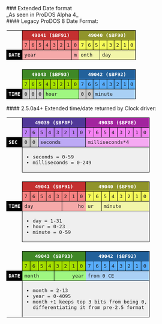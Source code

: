 <div class="vertical-spacer"></div>
### Extended Date format
<div class="vertical-spacer"></div>
_As seen in ProDOS Alpha 4_

<div class="vertical-spacer"></div>
#### Legacy ProDOS 8 Date Format:

<!--
```

        49041 ($BF91)     49040 ($BF90)
       7 6 5 4 3 2 1 0   7 6 5 4 3 2 1 0 
      +-+-+-+-+-+-+-+-+ +-+-+-+-+-+-+-+-+
DATE: |    year     |  month  |   day   |
      +-+-+-+-+-+-+-+-+ +-+-+-+-+-+-+-+-+

        49043 ($BF93)     49042 ($BF92)
       7 6 5 4 3 2 1 0   7 6 5 4 3 2 1 0 
      +-+-+-+-+-+-+-+-+ +-+-+-+-+-+-+-+-+
TIME: |0 0 0|   hour  | |0 0|  minute   |
      +-+-+-+-+-+-+-+-+ +-+-+-+-+-+-+-+-+
```
-->

<style type="text/css">
  table#extended-date-format tr td {
    font-family:monospace;
    border:1px #000000 solid;
    padding:5px;
  }
  table#extended-date-format tr.extended-date-format-memory-location td {
    text-align:center;
    font-weight:bold;
  }


  td#memory-location-49039 { background-color:#513898; color:#ffffff; font-weight:bold; } /* BCA9F5 */
  td#memory-location-49038 { background-color:#a2249e; color:#ffffff; font-weight:bold; } /* F5A9F2 */

  td#memory-location-49041 { background-color:#c43030; color:#ffffff; font-weight:bold; } /* F5A9A9 */
  td#memory-location-49040 { background-color:#90942b; color:#ffffff; font-weight:bold; } /* F2F5A9 */
  td#memory-location-49043 { background-color:#3f8826; color:#ffffff; font-weight:bold; } /* 9FF781 */
  td#memory-location-49042 { background-color:#22619b; color:#ffffff; font-weight:bold; } /* A9D0F5 */


  td.ml49039 { background-color:#BE81F7; }
  td.ml49038 { background-color:#F781F3; }

  td.ml49041 { background-color:#F78181; }
  td.ml49040 { background-color:#F4FA58; }
  td.ml49043 { background-color:#A5DF00; }
  td.ml49042 { background-color:#58ACFA; }


  td.memory-location-datetime { font-weight:bold; background-color:#000000; color:#ffffff; }

  td#memory-location-seconds      { background-color:#BCA9F5; }
  td#memory-location-milliseconds { background-color:#F5A9F2; }

  td#memory-location-year   { background-color:#F5A9A9; }
  td#memory-location-month  { background-color:#F2F5A9; }
  td#memory-location-day    { background-color:#F2F5A9; }
  td#memory-location-hour   { background-color:#9FF781; }
  td#memory-location-minute { background-color:#A9D0F5; }

  td.unused { background-color:#cccccc; }
  td.nobo { border:none !important; }
  td.descr { background-color:#efefef; }
</style>

<div class="vertical-spacer"></div>
<table id="extended-date-format">
<tr class="extended-date-format-memory-location"><td class="nobo">&nbsp;</td><td id="memory-location-49041" colspan="8">49041 ($BF91)</td><td id="memory-location-49040" colspan="8">49040 ($BF90)</td></tr>
<tr><td class="nobo">&nbsp;</td><td class="ml49041">7</td><td class="ml49041">6</td><td class="ml49041">5</td><td class="ml49041">4</td><td class="ml49041">3</td><td class="ml49041">2</td><td class="ml49041">1</td><td class="ml49041">0</td><td class="ml49040">7</td><td class="ml49040">6</td><td class="ml49040">5</td><td class="ml49040">4</td><td class="ml49040">3</td><td class="ml49040">2</td><td class="ml49040">1</td><td class="ml49040">0</td></tr>
<tr><td class="memory-location-datetime">DATE</td><td colspan="7"  id="memory-location-year">year</td><td style="border-right:none !important;" colspan="1"  id="memory-location-year">m</td><td style="border-left:none !important;" colspan="3"  id="memory-location-month">onth</td><td colspan="5"  id="memory-location-day">day</td></tr>
<tr><td class="nobo">&nbsp;</td></tr>
<tr class="extended-date-format-memory-location"><td class="nobo">&nbsp;</td><td id="memory-location-49043" colspan="8">49043 ($BF93)</td><td id="memory-location-49042" colspan="8">49042 ($BF92)</td></tr>
<tr><td class="nobo">&nbsp;</td><td class="ml49043">7</td><td class="ml49043">6</td><td class="ml49043">5</td><td class="ml49043">4</td><td class="ml49043">3</td><td class="ml49043">2</td><td class="ml49043">1</td><td class="ml49043">0</td><td class="ml49042">7</td><td class="ml49042">6</td><td class="ml49042">5</td><td class="ml49042">4</td><td class="ml49042">3</td><td class="ml49042">2</td><td class="ml49042">1</td><td class="ml49042">0</td></tr>
<tr><td class="memory-location-datetime">TIME</td><td class="unused">0</td><td class="unused">0</td><td class="unused">0</td><td colspan="5"  id="memory-location-hour">hour</td><td class="unused">0</td><td class="unused">0</td><td colspan="6"  id="memory-location-minute">minute</td></tr>
</table>




<div class="vertical-spacer"></div>
#### 2.5.0a4+ Extended time/date returned by Clock driver:

<!--
```
        49039 ($BF8F)     49038 ($BF8E)  
       7 6 5 4 3 2 1 0   7 6 5 4 3 2 1 0 
      +-+-+-+-+-+-+-+-+ +-+-+-+-+-+-+-+-+
SEC:  |0 0|  seconds  | |milliseconds*4 |
      +-+-+-+-+-+-+-+-+ +-+-+-+-+-+-+-+-+
      seconds = 0-59, milliseconds = 0-249

        49041 ($BF91)     49040 ($BF90)
       7 6 5 4 3 2 1 0   7 6 5 4 3 2 1 0 
      +-+-+-+-+-+-+-+-+ +-+-+-+-+-+-+-+-+
TIME: |  day    |    hour   |  minute   |
      +-+-+-+-+-+-+-+-+ +-+-+-+-+-+-+-+-+
      day = 1-31, hour = 0-23, minute = 0-59

        49043 ($BF93)     49042 ($BF92)
       7 6 5 4 3 2 1 0   7 6 5 4 3 2 1 0 
      +-+-+-+-+-+-+-+-+ +-+-+-+-+-+-+-+-+
DATE: | month |     year from 0 CE      |
      +-+-+-+-+-+-+-+-+ +-+-+-+-+-+-+-+-+
      month = 2-13, year = 0-4095
      * month +1 keeps top 3 bits from being 0,
        differentiating it from pre-2.5 format
```
-->

<div class="vertical-spacer"></div>
<table id="extended-date-format">
<tr class="extended-date-format-memory-location"><td class="nobo">&nbsp;</td><td id="memory-location-49039" colspan="8">49039 ($BF8F)</td><td id="memory-location-49038" colspan="8">49038 ($BF8E)</td></tr>
<tr><td class="nobo">&nbsp;</td><td class="ml49039">7</td><td class="ml49039">6</td><td class="ml49039">5</td><td class="ml49039">4</td><td class="ml49039">3</td><td class="ml49039">2</td><td class="ml49039">1</td><td class="ml49039">0</td><td class="ml49038">7</td><td class="ml49038">6</td><td class="ml49038">5</td><td class="ml49038">4</td><td class="ml49038">3</td><td class="ml49038">2</td><td class="ml49038">1</td><td class="ml49038">0</td></tr>
<tr><td class="memory-location-datetime">SEC</td><td class="unused">0</td><td class="unused">0</td><td colspan="6"  id="memory-location-seconds">seconds</td><td colspan="8"  id="memory-location-milliseconds">milliseconds*4</td></tr>
<tr><td class="nobo">&nbsp;</td><td colspan="16" class="descr">
<ul>
<li>seconds = 0-59</li>
<li>milliseconds = 0-249</li>
</ul>
</td></tr>

<tr><td class="nobo">&nbsp;</td></tr>
<tr class="extended-date-format-memory-location"><td class="nobo">&nbsp;</td><td id="memory-location-49041" colspan="8">49041 ($BF91)</td><td id="memory-location-49040" colspan="8">49040 ($BF90)</td></tr>
<tr><td class="nobo">&nbsp;</td><td class="ml49041">7</td><td class="ml49041">6</td><td class="ml49041">5</td><td class="ml49041">4</td><td class="ml49041">3</td><td class="ml49041">2</td><td class="ml49041">1</td><td class="ml49041">0</td><td class="ml49040">7</td><td class="ml49040">6</td><td class="ml49040">5</td><td class="ml49040">4</td><td class="ml49040">3</td><td class="ml49040">2</td><td class="ml49040">1</td><td class="ml49040">0</td></tr>
<tr><td class="memory-location-datetime">TIME</td><td colspan="5"  id="memory-location-year">day</td><td style="border-right:none !important; text-align:right;" colspan="3"  id="memory-location-year">ho</td><td style="border-left:none !important;" colspan="2"  id="memory-location-month">ur</td><td colspan="6"  id="memory-location-day">minute</td></tr>
<tr><td class="nobo">&nbsp;</td><td colspan="16" class="descr">
<ul>
<li>day = 1-31</li>
<li>hour = 0-23</li>
<li>minute = 0-59</li>
</ul>
</td></tr>

<tr><td class="nobo">&nbsp;</td></tr>
<tr class="extended-date-format-memory-location"><td class="nobo">&nbsp;</td><td id="memory-location-49043" colspan="8">49043 ($BF93)</td><td id="memory-location-49042" colspan="8">49042 ($BF92)</td></tr>
<tr><td class="nobo">&nbsp;</td><td class="ml49043">7</td><td class="ml49043">6</td><td class="ml49043">5</td><td class="ml49043">4</td><td class="ml49043">3</td><td class="ml49043">2</td><td class="ml49043">1</td><td class="ml49043">0</td><td class="ml49042">7</td><td class="ml49042">6</td><td class="ml49042">5</td><td class="ml49042">4</td><td class="ml49042">3</td><td class="ml49042">2</td><td class="ml49042">1</td><td class="ml49042">0</td></tr>
<tr><td class="memory-location-datetime">DATE</td><td colspan="4"  id="memory-location-hour">month</td><td style="border-right:none !important; text-align:right;" colspan="4"  id="memory-location-hour">year</td><td style="border-left:none !important;" colspan="8"  id="memory-location-minute">from 0 CE</td></tr>
<tr><td class="nobo">&nbsp;</td><td colspan="16" class="descr">
<ul>
<li>month = 2-13</li>
<li>year = 0-4095</li>
<li>month +1 keeps top 3 bits from being 0,<br />differentiating it from pre-2.5 format</li>
</ul>
</td></tr>

</table>
